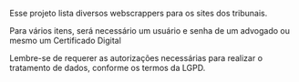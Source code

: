 Esse projeto lista diversos webscrappers para os sites dos tribunais.

Para vários itens, será necessário um usuário e senha de um advogado ou mesmo um Certificado Digital

Lembre-se de requerer as autorizações necessárias para realizar o tratamento de dados, conforme os termos da LGPD.
